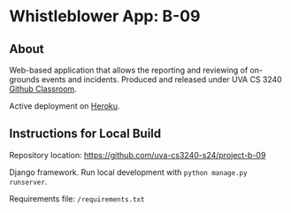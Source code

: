 # Whistleblower App: B-09

## About

Web-based application that allows the reporting and reviewing of on-grounds events and incidents. Produced and released under UVA CS 3240 [Github Classroom](https://github.com/uva-cs3240-s24).

Active deployment on [Heroku](https://project-b-09-c6d97ce8733a.herokuapp.com/).

## Instructions for Local Build
Repository location: https://github.com/uva-cs3240-s24/project-b-09

Django framework. Run local development with `python manage.py runserver`.

Requirements file: `/requirements.txt`